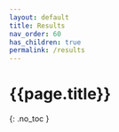 ```yaml
---
layout: default
title: Results
nav_order: 60
has_children: true
permalink: /results
---
```


# {{page.title}}

{: .no_toc }